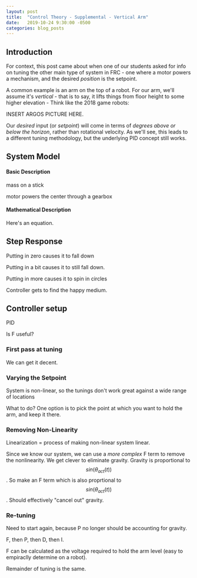 ```yaml
---
layout: post
title:  "Control Theory - Supplemental - Vertical Arm"
date:   2019-10-24 9:30:00 -0500
categories: blog_posts
---
```


## Introduction

For context, this post came about when one of our students asked for info on tuning the other main type of system in FRC - one where a motor powers a mechanism, and the desired _position_ is the setpoint.

A common example is an arm on the top of a robot. For our arm, we'll assume it's _vertical_ - that is to say, it lifts things from floor height to some higher elevation - Think like the 2018 game robots:

INSERT ARGOS PICTURE HERE.

Our _desired_ input (or _setpoint_) will come in terms of _degrees above or below the horizon_, rather than rotational velocity. As we'll see, this leads to a different tuning methodology, but the underlying PID concept still works.

## System Model

#### Basic Description

mass on a stick

motor powers the center through a gearbox

#### Mathematical Description

Here's an equation.

## Step Response

Putting in zero causes it to fall down

Putting in a bit causes it to still fall down.

Putting in more causes it to spin in circles

Controller gets to find the happy medium.

## Controller setup

PID

Is F useful?

### First pass at tuning

We can get it decent.

### Varying the Setpoint

System is non-linear, so the tunings don't work great against a wide range of locations

What to do? One option is to pick the point at which you want to hold the arm, and keep it there.


### Removing Non-Linearity

Linearization = process of making non-linear system linear.

Since we know our system, we can use a _more complex_ F term to remove the nonlinearity. We get clever to eliminate gravity. Gravity is proportional to $$sin(\theta_{act}(t))$$. So make an F term which is also proprtional to $$sin(\theta_{act}(t))$$. Should effectively "cancel out" gravity.

### Re-tuning

Need to start again, because P no longer should be accounting for gravity.

F, then P, then D, then I.

F can be calculated as the voltage required to hold the arm level (easy to empiraclly determine on a robot).

Remainder of tuning is the same.